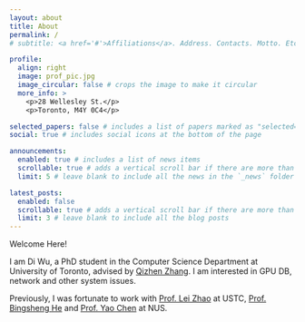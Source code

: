 ```yaml
---
layout: about
title: About
permalink: /
# subtitle: <a href='#'>Affiliations</a>. Address. Contacts. Motto. Etc.

profile:
  align: right
  image: prof_pic.jpg
  image_circular: false # crops the image to make it circular
  more_info: >
    <p>28 Wellesley St.</p>
    <p>Toronto, M4Y 0C4</p>

selected_papers: false # includes a list of papers marked as "selected={true}"
social: true # includes social icons at the bottom of the page

announcements:
  enabled: true # includes a list of news items
  scrollable: true # adds a vertical scroll bar if there are more than 3 news items
  limit: 5 # leave blank to include all the news in the `_news` folder

latest_posts:
  enabled: false
  scrollable: true # adds a vertical scroll bar if there are more than 3 new posts items
  limit: 3 # leave blank to include all the blog posts
---
```

Welcome Here!

I am Di Wu, a PhD student in the Computer Science Department at University of Toronto, advised by [Qizhen Zhang](https://qizhenzhang.me/). I am interested in GPU DB, network and other system issues.

Previously, I was fortunate to work with [Prof. Lei Zhao](http://staff.ustc.edu.cn/~zlei/) at USTC, [Prof. Bingsheng He](https://www.comp.nus.edu.sg/~hebs/) and [Prof. Yao Chen](https://www.yaochen.site) at NUS.